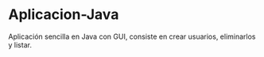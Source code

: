 # Aplicacion-Java
Aplicación sencilla en Java con GUI, consiste en crear usuarios, eliminarlos y listar.
